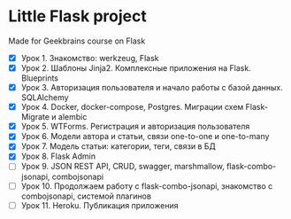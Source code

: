 # Little Flask project #

Made for Geekbrains course on Flask

- [x] Урок 1. Знакомство: werkzeug, Flask
- [x] Урок 2. Шаблоны Jinja2. Комплексные приложения на Flask. Blueprints
- [x] Урок 3. Авторизация пользователя и начало работы с базой данных. SQLAlchemy
- [x] Урок 4. Docker, docker-compose, Postgres. Миграции схем Flask-Migrate и alembic
- [x] Урок 5. WTForms. Регистрация и авторизация пользователя
- [x] Урок 6. Модели автора и статьи, связи one-to-one и one-to-many
- [x] Урок 7. Модель статьи: категории, теги, связи в БД
- [x] Урок 8. Flask Admin
- [ ] Урок 9. JSON REST API, CRUD, swagger, marshmallow, flask-combo-jsonapi, combojsonapi
- [ ] Урок 10. Продолжаем работу с flask-combo-jsonapi, знакомство с combojsonapi, системой плагинов
- [ ] Урок 11. Heroku. Публикация приложения
